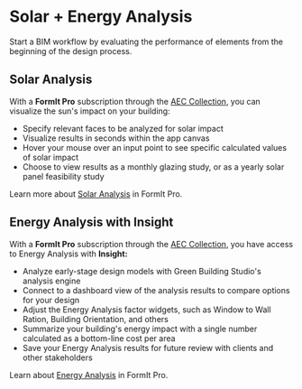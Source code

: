 # Solar + Energy Analysis

Start a BIM workflow by evaluating the performance of elements from the beginning of the design process.

## Solar Analysis

With a **FormIt Pro** subscription through the [AEC Collection](https://www.autodesk.com/collections/architecture-engineering-construction/overview), you can visualize the sun's impact on your building:

* Specify relevant faces to be analyzed for solar impact
* Visualize results in seconds within the app canvas
* Hover your mouse over an input point to see specific calculated values of solar impact
* Choose to view results as a monthly glazing study, or as a yearly solar panel feasibility study

Learn more about [Solar Analysis](../tool-library/solar-analysis.md) in FormIt Pro.

## Energy Analysis with Insight

With a **FormIt Pro** subscription through the [AEC Collection](https://www.autodesk.com/collections/architecture-engineering-construction/overview), you have access to Energy Analysis with **Insight:**

* Analyze early-stage design models with Green Building Studio's analysis engine
* Connect to a dashboard view of the analysis results to compare options for your design
* Adjust the Energy Analysis factor widgets, such as Window to Wall Ration, Building Orientation, and others
* Summarize your building's energy impact with a single number calculated as a bottom-line cost per area
* Save your Energy Analysis results for future review with clients and other stakeholders

Learn about [Energy Analysis](https://formit.autodesk.com/page/formit-insight) in FormIt Pro.
